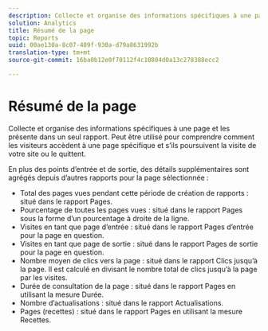 ```yaml
---
description: Collecte et organise des informations spécifiques à une page et les présente dans un seul rapport. Peut être utilisé pour comprendre comment les visiteurs accèdent à une page spécifique et s’ils poursuivent la visite de votre site ou le quittent.
solution: Analytics
title: Résumé de la page
topic: Reports
uuid: 00ae130a-8c07-409f-930a-d79a8631992b
translation-type: tm+mt
source-git-commit: 16ba0b12e0f70112f4c10804d0a13c278388ecc2

---
```



# Résumé de la page

Collecte et organise des informations spécifiques à une page et les présente dans un seul rapport. Peut être utilisé pour comprendre comment les visiteurs accèdent à une page spécifique et s’ils poursuivent la visite de votre site ou le quittent.

En plus des points d’entrée et de sortie, des détails supplémentaires sont agrégés depuis d’autres rapports pour la page sélectionnée :

* Total des pages vues pendant cette période de création de rapports : situé dans le rapport Pages.
* Pourcentage de toutes les pages vues : situé dans le rapport Pages sous la forme d’un pourcentage à droite de la ligne.
* Visites en tant que page d’entrée : situé dans le rapport Pages d’entrée pour la page en question.
* Visites en tant que page de sortie : situé dans le rapport Pages de sortie pour la page en question.
* Nombre moyen de clics vers la page : situé dans le rapport Clics jusqu’à la page. Il est calculé en divisant le nombre total de clics jusqu’à la page par les visites.
* Durée de consultation de la page : situé dans le rapport Pages en utilisant la mesure Durée.
* Nombre d’actualisations : situé dans le rapport Actualisations.
* Pages (recettes) : situé dans le rapport Pages en utilisant la mesure Recettes.

